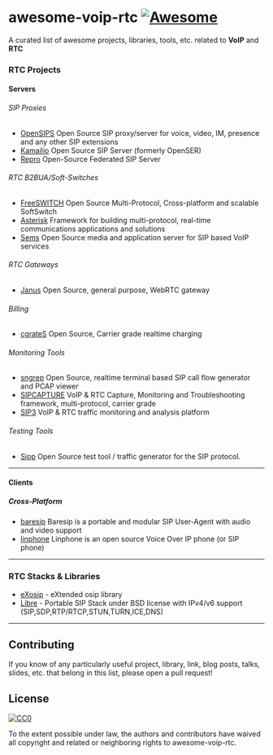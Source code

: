 # awesome-voip-rtc [![Awesome](https://cdn.rawgit.com/sindresorhus/awesome/d7305f38d29fed78fa85652e3a63e154dd8e8829/media/badge.svg)](https://github.com/sindresorhus/awesome)
A curated list of awesome projects, libraries, tools, etc. related to **VoIP** and **RTC**

### RTC Projects

#### Servers

###### SIP Proxies

* [OpenSIPS](http://www.opensips.org) Open Source SIP proxy/server for voice, video, IM, presence and any other SIP extensions
* [Kamailio](http://www.kamailio.org) Open Source SIP Server (formerly OpenSER)
* [Repro](http://www.resiprocate.org/About_Repro) Open-Source Federated SIP Server

###### RTC B2BUA/Soft-Switches

* [FreeSWITCH](http://freeswitch.org) Open Source Multi-Protocol, Cross-platform and scalable SoftSwitch
* [Asterisk](http://asterisk.org) Framework for building multi-protocol, real-time communications applications and solutions
* [Sems](http://sems.org) Open Source media and application server for SIP based VoIP services

###### RTC Gateways

* [Janus](http://www.meetecho.com/en/) Open Source, general purpose, WebRTC gateway 

###### Billing

* [cgrateS](http://cgrates.org/) Open Source, Carrier grade realtime charging 

###### Monitoring Tools

* [sngrep](https://github.com/irontec/sngrep) Open Source, realtime terminal based SIP call flow generator and PCAP viewer
* [SIPCAPTURE](http://sipcapture.org) VoIP & RTC Capture, Monitoring and Troubleshooting framework, multi-protocol, carrier grade
* [SIP3](https://sip3.io) VoIP & RTC traffic monitoring and analysis platform

###### Testing Tools

* [Sipp](http://sipp.sourceforge.net/) Open Source test tool / traffic generator for the SIP protocol.
 

------

#### Clients

##### Cross-Platform

* [baresip](http://www.creytiv.com/baresip.html) Baresip is a portable and modular SIP User-Agent with audio and video support
* [linphone](http://linphone.org) Linphone is an open source Voice Over IP phone (or SIP phone) 

------

### RTC Stacks & Libraries

* [eXosip](http://savannah.nongnu.org/projects/exosip/) - eXtended osip library
* [Libre](http://www.creytiv.com/) - Portable SIP Stack under BSD license with IPv4/v6 support (SIP,SDP,RTP/RTCP,STUN,TURN,ICE,DNS)


------


## Contributing

If you know of any particularly useful project, library, link, blog posts, talks, slides, etc. that belong in this list, please open a pull request!

## License

[![CC0](https://licensebuttons.net/p/zero/1.0/88x31.png)](https://creativecommons.org/publicdomain/zero/1.0/)

To the extent possible under law, the authors and contributors have waived all copyright and related or neighboring rights to awesome-voip-rtc.
